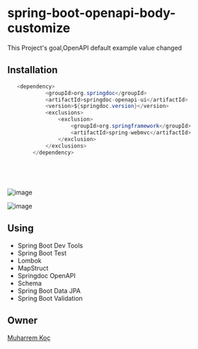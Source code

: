 # spring-boot-openapi-body-customize


This Project's goal,OpenAPI default example value changed

## Installation



```java
   <dependency>
            <groupId>org.springdoc</groupId>
            <artifactId>springdoc-openapi-ui</artifactId>
            <version>${springdoc.version}</version>
            <exclusions>
                <exclusion>
                    <groupId>org.springframework</groupId>
                    <artifactId>spring-webmvc</artifactId>
                </exclusion>
            </exclusions>
        </dependency>
        
        
        
        
```


![image](https://user-images.githubusercontent.com/80245013/151323852-2f4011c6-560f-43b5-ba30-67df33f63693.png)




![image](https://user-images.githubusercontent.com/80245013/151324040-995e9237-b2c5-4d7f-b726-1b62ddf1907b.png)



## Using
  - Spring Boot Dev Tools
  - Spring Boot Test
  - Lombok
  - MapStruct
  - Springdoc OpenAPI
  - Schema
  - Spring Boot Data JPA
  - Spring Boot Validation




## Owner
[Muharrem Koç](https://github.com/muharremkoc)
